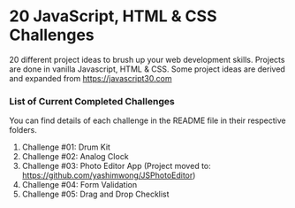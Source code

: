 # 20 JavaScript, HTML & CSS Challenges
20 different project ideas to brush up your web development skills. Projects are done in vanilla Javascript, HTML & CSS. Some project ideas are derived and expanded from https://javascript30.com

### List of Current Completed Challenges
You can find details of each challenge in the README file in their respective folders.
1. Challenge #01: Drum Kit
2. Challenge #02: Analog Clock
3. Challenge #03: Photo Editor App (Project moved to: https://github.com/yashimwong/JSPhotoEditor)
4. Challenge #04: Form Validation
5. Challenge #05: Drag and Drop Checklist
